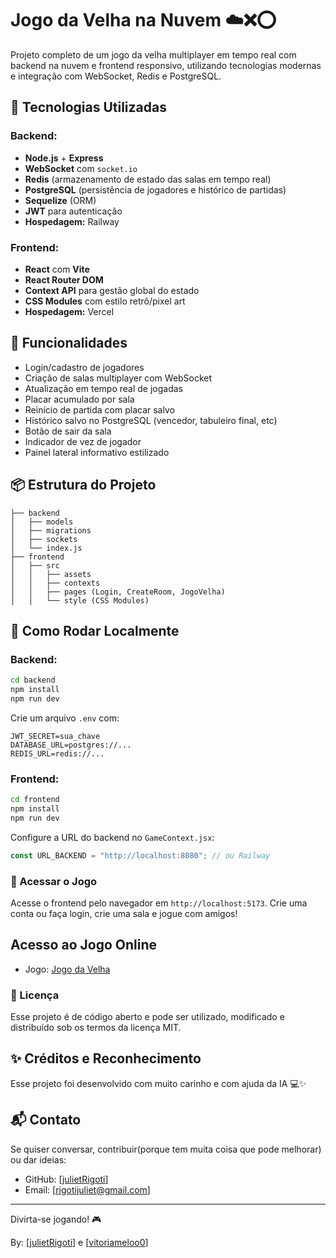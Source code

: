 # Jogo da Velha na Nuvem ☁️❌⭕

Projeto completo de um jogo da velha multiplayer em tempo real com backend na nuvem e frontend responsivo, utilizando tecnologias modernas e integração com WebSocket, Redis e PostgreSQL.

## 🔧 Tecnologias Utilizadas

### Backend:
- **Node.js** + **Express**
- **WebSocket** com `socket.io`
- **Redis** (armazenamento de estado das salas em tempo real)
- **PostgreSQL** (persistência de jogadores e histórico de partidas)
- **Sequelize** (ORM)
- **JWT** para autenticação
- **Hospedagem:** Railway

### Frontend:
- **React** com **Vite**
- **React Router DOM**
- **Context API** para gestão global do estado
- **CSS Modules** com estilo retrô/pixel art
- **Hospedagem:** Vercel

## 🚀 Funcionalidades

- Login/cadastro de jogadores
- Criação de salas multiplayer com WebSocket
- Atualização em tempo real de jogadas
- Placar acumulado por sala
- Reinício de partida com placar salvo
- Histórico salvo no PostgreSQL (vencedor, tabuleiro final, etc)
- Botão de sair da sala
- Indicador de vez de jogador
- Painel lateral informativo estilizado

## 📦 Estrutura do Projeto

```
├── backend
│   ├── models
│   ├── migrations
│   ├── sockets
│   └── index.js
├── frontend
│   ├── src
│   │   ├── assets
│   │   ├── contexts
│   │   ├── pages (Login, CreateRoom, JogoVelha)
│   │   └── style (CSS Modules)
```

## 📝 Como Rodar Localmente

### Backend:
```bash
cd backend
npm install
npm run dev
```

Crie um arquivo `.env` com:
```
JWT_SECRET=sua_chave
DATABASE_URL=postgres://...
REDIS_URL=redis://...
```

### Frontend:
```bash
cd frontend
npm install
npm run dev
```

Configure a URL do backend no `GameContext.jsx`:
```js
const URL_BACKEND = "http://localhost:8080"; // ou Railway
```

### 📱 Acessar o Jogo

Acesse o frontend pelo navegador em `http://localhost:5173`.
Crie uma conta ou faça login, crie uma sala e jogue com amigos!


## Acesso ao Jogo Online

- Jogo: [Jogo da Velha](https://jogo-da-velha-nuvem.vercel.app/)

### 📜 Licença

Esse projeto é de código aberto e pode ser utilizado, modificado e distribuído sob os termos da licença MIT.

## ✨ Créditos e Reconhecimento
Esse projeto foi desenvolvido com muito carinho e com ajuda da IA 💻✨

## 📬 Contato
Se quiser conversar, contribuir(porque tem muita coisa que pode melhorar) ou dar ideias:
- GitHub: [[julietRigoti](https://github.com/julietRigoti)]
- Email: [rigotijuliet@gmail.com]

---

Divirta-se jogando! 🎮

By: [[julietRigoti](https://github.com/julietRigoti)] e [[vitoriameloo0](https://github.com/vitoriameloo0)]


